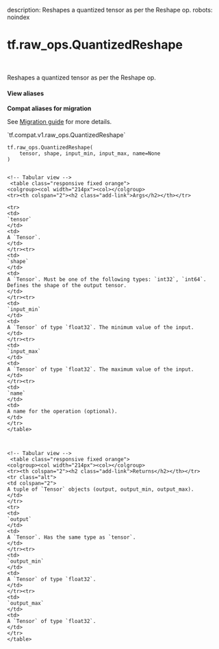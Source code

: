 description: Reshapes a quantized tensor as per the Reshape op.
robots: noindex

# tf.raw_ops.QuantizedReshape

<!-- Insert buttons and diff -->

<table class="tfo-notebook-buttons tfo-api nocontent" align="left">

</table>



Reshapes a quantized tensor as per the Reshape op.

<section class="expandable">
  <h4 class="showalways">View aliases</h4>
  <p>
<b>Compat aliases for migration</b>
<p>See
<a href="https://www.tensorflow.org/guide/migrate">Migration guide</a> for
more details.</p>
<p>`tf.compat.v1.raw_ops.QuantizedReshape`</p>
</p>
</section>

<pre class="devsite-click-to-copy prettyprint lang-py tfo-signature-link">
<code>tf.raw_ops.QuantizedReshape(
    tensor, shape, input_min, input_max, name=None
)
</code></pre>



<!-- Placeholder for "Used in" -->

```

<!-- Tabular view -->
 <table class="responsive fixed orange">
<colgroup><col width="214px"><col></colgroup>
<tr><th colspan="2"><h2 class="add-link">Args</h2></th></tr>

<tr>
<td>
`tensor`
</td>
<td>
A `Tensor`.
</td>
</tr><tr>
<td>
`shape`
</td>
<td>
A `Tensor`. Must be one of the following types: `int32`, `int64`.
Defines the shape of the output tensor.
</td>
</tr><tr>
<td>
`input_min`
</td>
<td>
A `Tensor` of type `float32`. The minimum value of the input.
</td>
</tr><tr>
<td>
`input_max`
</td>
<td>
A `Tensor` of type `float32`. The maximum value of the input.
</td>
</tr><tr>
<td>
`name`
</td>
<td>
A name for the operation (optional).
</td>
</tr>
</table>



<!-- Tabular view -->
 <table class="responsive fixed orange">
<colgroup><col width="214px"><col></colgroup>
<tr><th colspan="2"><h2 class="add-link">Returns</h2></th></tr>
<tr class="alt">
<td colspan="2">
A tuple of `Tensor` objects (output, output_min, output_max).
</td>
</tr>
<tr>
<td>
`output`
</td>
<td>
A `Tensor`. Has the same type as `tensor`.
</td>
</tr><tr>
<td>
`output_min`
</td>
<td>
A `Tensor` of type `float32`.
</td>
</tr><tr>
<td>
`output_max`
</td>
<td>
A `Tensor` of type `float32`.
</td>
</tr>
</table>

